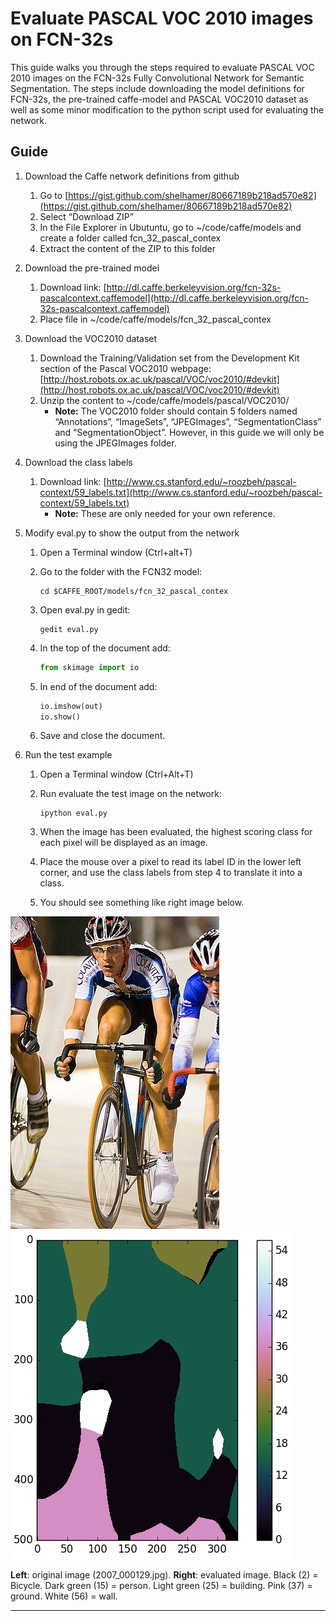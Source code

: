 # Evaluate PASCAL VOC 2010 images on FCN-32s
This guide walks you through the steps required to evaluate PASCAL VOC 2010 images on the FCN-32s Fully Convolutional Network for Semantic Segmentation. The steps include downloading the model definitions for FCN-32s, the pre-trained caffe-model and PASCAL VOC2010 dataset as well as some minor modification to the python script used for evaluating the network.

## Guide
1. Download the Caffe network definitions from github
    1. Go to [https://gist.github.com/shelhamer/80667189b218ad570e82](https://gist.github.com/shelhamer/80667189b218ad570e82)
    1. Select “Download ZIP”
    1. In the File Explorer in Ubutuntu, go to ~/code/caffe/models and create a folder called fcn_32_pascal_contex
    1. Extract the content of the ZIP to this folder
1. Download the pre-trained model
    1. Download link: [http://dl.caffe.berkeleyvision.org/fcn-32s-pascalcontext.caffemodel](http://dl.caffe.berkeleyvision.org/fcn-32s-pascalcontext.caffemodel)
    1. Place file in ~/code/caffe/models/fcn_32_pascal_contex
1. Download the VOC2010 dataset
    1. Download the Training/Validation set from the Development Kit section of the Pascal VOC2010 webpage: [http://host.robots.ox.ac.uk/pascal/VOC/voc2010/#devkit](http://host.robots.ox.ac.uk/pascal/VOC/voc2010/#devkit)
    1. Unzip the content to ~/code/caffe/models/pascal/VOC2010/
        * **Note:** The VOC2010 folder should contain 5 folders named “Annotations”, “ImageSets”, “JPEGImages”, “SegmentationClass” and “SegmentationObject”. However, in this guide we will only be using the JPEGImages folder.
1. Download the class labels
    1. Download link: [http://www.cs.stanford.edu/~roozbeh/pascal-context/59_labels.txt](http://www.cs.stanford.edu/~roozbeh/pascal-context/59_labels.txt)
        * **Note:** These are only needed for your own reference.
1. Modify eval.py to show the output from the network
    1. Open a Terminal window (Ctrl+alt+T)
    2. Go to the folder with the FCN32 model:
        ```
        cd $CAFFE_ROOT/models/fcn_32_pascal_contex
        ```
  
    3. Open eval.py in gedit:
        ```
        gedit eval.py
        ```
  
    4. In the top of the document add:
        ```python
        from skimage import io
        ```
  
    5. In end of the document add:
        ```python
        io.imshow(out)
        io.show()
        ```
  
    6. Save and close the document.
    
1. Run the test example
    1. Open a Terminal window (Ctrl+Alt+T)
    2. Run evaluate the test image on the network:
        ```
        ipython eval.py
        ```
    
    3. When the image has been evaluated, the highest scoring class for each pixel will be displayed as an image.
    4. Place the mouse over a pixel to read its label ID in the lower left corner, and use the class labels from step 4 to translate it into a class.
    5. You should see something like right image below.

![Cyclists on racing track](Figures/2007_000129.jpg "Cyclists on racing track.")
![Cyclists on racing track](Figures/2007_000129_evaluated.png "Cyclists on racing track evaluated.")

**Left**: original image (2007_000129.jpg). **Right**: evaluated image. Black (2) = Bicycle. Dark green (15) = person. Light green (25) = building. Pink (37) = ground. White (56) = wall.

----------
